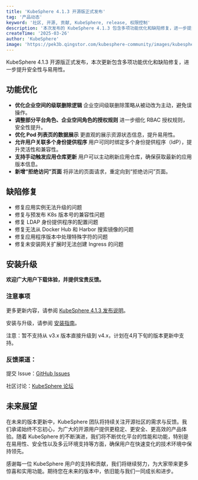 ```yaml
---
title: 'KubeSphere 4.1.3 开源版正式发布'
tag: '产品动态'
keyword: '社区, 开源, 贡献, KubeSphere, release, 权限控制'
description: '本次发布的 KubeSphere 4.1.3 包含多项功能优化和缺陷修复，进一步提升安全性与易用性。'
createTime: '2025-03-26'
author: 'KubeSphere'
image: 'https://pek3b.qingstor.com/kubesphere-community/images/kubesphere-4.1.3-ga%20-%20zh.png'
---
```



KubeSphere 4.1.3 开源版正式发布，本次更新包含多项功能优化和缺陷修复，进一步提升安全性与易用性。

## 功能优化

- **优化企业空间的级联删除逻辑**
   企业空间级联删除策略从被动改为主动，避免误操作。
- **调整部分平台角色、企业空间角色的授权规则**
   进一步细化 RBAC 授权规则，安全性提升。
- **优化 Pod 列表页的数据展示**
   更直观的展示资源状态信息，提升易用性。
- **允许用户关联多个身份提供程序**
   用户可同时绑定多个身份提供程序（IdP），提升灵活性和兼容性。 
- **支持手动触发应用仓库更新**
   用户可以主动刷新应用仓库，确保获取最新的应用版本信息。
- **新增“拒绝访问”页面**
   将非法的页面请求，重定向到“拒绝访问”页面。


## 缺陷修复

- 修复应用实例无法升级的问题
- 修复与预发布 K8s 版本号的兼容性问题
- 修复 LDAP 身份提供程序的配置问题
- 修复无法从 Docker Hub 和 Harbor 搜索镜像的问题
- 修复应用程序版本中处理特殊字符的问题
- 修复未安装网关扩展时无法创建 Ingress 的问题

## 安装升级

**欢迎广大用户下载体验，并提供宝贵反馈。**

### 注意事项

更多更新内容，请参阅 [KubeSphere 4.1.3 发布说明](https://docs.kubesphere-carryon.top/zh/docs/v4.1/20-release-notes/release-v413/)。

安装与升级，请参阅 [安装指南](https://docs.kubesphere-carryon.top/zh/docs/v4.1/03-installation-and-upgrade/)。

注意：暂不支持从 v3.x 版本直接升级到 v4.x，计划在4月下旬的版本更新中支持。


### 反馈渠道：

提交 Issue：[GitHub Issues](https://github.com/whenegghitsrock/kubesphere-carryon/issues/new/choose)

社区讨论：[KubeSphere 论坛](https://ask.kubesphere.com.cn/forum/)

## 未来展望 

在未来的版本更新中，KubeSphere 团队将持续关注开源社区的需求与反馈。我们承诺始终不忘初心，为广大的开源用户提供更稳定、更安全、更高效的产品体验。随着 KubeSphere 的不断演进，我们将不断优化平台的性能和功能，特别是在易用性、安全性以及多云环境支持等方面，确保用户在快速变化的技术环境中保持领先。

感谢每一位 KubeSphere 用户的支持和贡献，我们将继续努力，为大家带来更多惊喜和实用功能。期待您在未来的版本中，依旧能与我们一同成长和进步。
